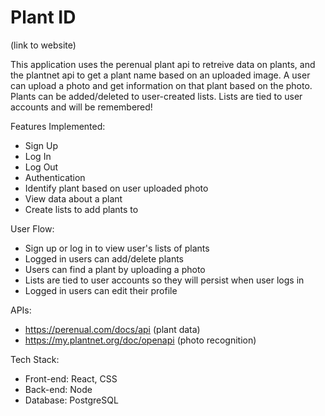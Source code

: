 # Plant ID

(link to website)

This application uses the perenual plant api to retreive data on plants, and the plantnet api to get a plant name based on an uploaded image. A user can upload a photo and get information on that plant based on the photo. Plants can be added/deleted to user-created lists. Lists are tied to user accounts and will be remembered!

Features Implemented:

- Sign Up
- Log In
- Log Out
- Authentication
- Identify plant based on user uploaded photo
- View data about a plant
- Create lists to add plants to

User Flow:

- Sign up or log in to view user's lists of plants
- Logged in users can add/delete plants
- Users can find a plant by uploading a photo
- Lists are tied to user accounts so they will persist when user logs in
- Logged in users can edit their profile

APIs:

- https://perenual.com/docs/api (plant data)
- https://my.plantnet.org/doc/openapi (photo recognition)

Tech Stack:

- Front-end: React, CSS
- Back-end: Node
- Database: PostgreSQL
